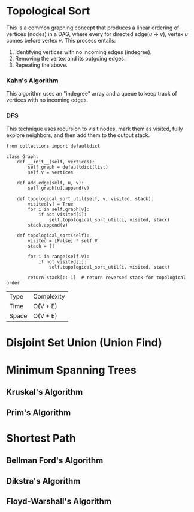 # Topological Sort
This is a common graphing concept that produces a linear ordering of vertices (nodes) in a DAG, where every for directed edge(_u -> v_), vertex _u_ comes before vertex _v_. This process entails: 
1. Identifying vertices with no incoming edges (indegree).
2. Removing the vertex and its outgoing edges.
3. Repeating the above.

### Kahn's Algorithm
This algorithm uses an "indegree" array and a queue to keep track of vertices with no incoming edges.

### DFS
This technique uses recursion to visit nodes, mark them as visited, fully explore neighbors, and then add them to the output stack. 

```python3
from collections import defaultdict

class Graph:
    def __init__(self, vertices):
        self.graph = defaultdict(list)
        self.V = vertices
    
    def add_edge(self, u, v):
        self.graph[u].append(v)
    
    def topological_sort_util(self, v, visited, stack):
        visited[v] = True
        for i in self.graph[v]:
            if not visited[i]:
                self.topological_sort_util(i, visited, stack)
        stack.append(v)
    
    def topological_sort(self):
        visited = [False] * self.V
        stack = []
        
        for i in range(self.V):
            if not visited[i]:
                self.topological_sort_util(i, visited, stack)
        
        return stack[::-1]  # return reversed stack for topological order
```
<table>
    <tr>
        <td>Type</td>
        <td>Complexity</td>
    </tr>
    <tr>
        <td>Time</td>
        <td>O(V + E)</td>
    </tr>
    <tr>
        <td>Space</td>
        <td>O(V + E)</td>
    </tr>
</table>

# Disjoint Set Union (Union Find)

# Minimum Spanning Trees
## Kruskal's Algorithm
## Prim's Algorithm

# Shortest Path
## Bellman Ford's Algorithm
## Dikstra's Algorithm
## Floyd-Warshall's Algorithm
